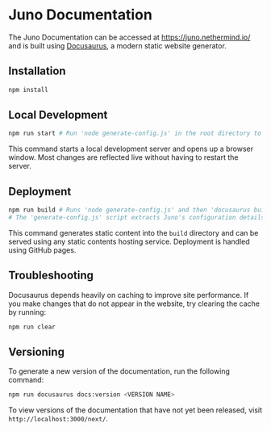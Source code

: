 # Juno Documentation

The Juno Documentation can be accessed at <https://juno.nethermind.io/> and is built using [Docusaurus](https://docusaurus.io/), a modern static website generator.

## Installation

```bash
npm install
```

## Local Development

```bash
npm run start # Run 'node generate-config.js' in the root directory to generate the Juno configuration options table
```

This command starts a local development server and opens up a browser window. Most changes are reflected live without having to restart the server.

## Deployment

```bash
npm run build # Runs 'node generate-config.js' and then 'docusaurus build'
# The 'generate-config.js' script extracts Juno's configuration details and generates a table for the Configuring Juno guide
```

This command generates static content into the `build` directory and can be served using any static contents hosting service. Deployment is handled using GitHub pages.

## Troubleshooting

Docusaurus depends heavily on caching to improve site performance. If you make changes that do not appear in the website, try clearing the cache by running:

```bash
npm run clear
```

## Versioning

To generate a new version of the documentation, run the following command:

```bash
npm run docusaurus docs:version <VERSION NAME>
```

To view versions of the documentation that have not yet been released, visit `http://localhost:3000/next/`.
